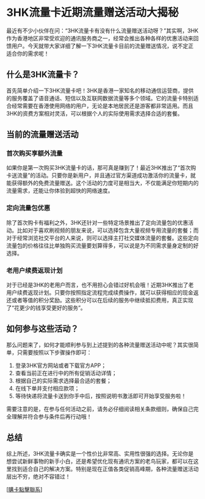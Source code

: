 # 3HK流量卡近期流量赠送活动大揭秘

最近有不少小伙伴在问：“3HK流量卡有没有什么流量赠送活动呀？”其实啊，3HK作为香港地区非常受欢迎的通讯服务商之一，经常会推出各种各样的优惠活动来回馈用户。今天就带大家详细了解一下3HK流量卡目前的流量赠送情况，说不定正适合你的需求呢！

## 什么是3HK流量卡？

首先简单介绍一下3HK流量卡吧！3HK是香港一家知名的移动通信运营商，提供的服务覆盖了语音通话、短信以及互联网数据流量等多个领域。它的流量卡特别适合经常需要在香港使用网络的用户，无论是本地居民还是游客都非常适用。而且3HK的资费方案相对灵活，可以根据个人的实际使用需求选择合适的套餐。

## 当前的流量赠送活动

### 首次购买享额外流量
如果你是第一次购买3HK流量卡的话，那可真是赚到了！最近3HK推出了“首次购卡送流量”的活动。只要你是新用户，并且通过官方渠道成功激活你的流量卡，就能获得额外的免费流量赠送。这个活动的力度可是相当大，不仅能满足你短期内的流量需求，还能让你体验到超快的网络速度。

### 定向流量包优惠
除了首次购卡有福利之外，3HK还针对一些特定场景推出了定向流量包的优惠活动。比如对于喜欢刷视频的朋友来说，可以选择包含大量视频专用流量的套餐；而对于经常浏览社交平台的人来说，则可以选择主打社交媒体流量的套餐。这些定向流量包的价格往往比单独购买流量要划算得多，可以说是为不同需求量身定制的好选择。

### 老用户续费返现计划
对于已经是3HK的老用户而言，也不用担心会错过好机会哦！近期3HK推出了老用户续费返现计划。只要你按照指定流程完成续费操作，就可以获得相应的现金返还或者等值的积分奖励。这些积分可以在后续的服务中继续抵扣费用，真正实现了“花更少的钱享受更好的服务”。

## 如何参与这些活动？

那么问题来了，如何才能顺利参与到上述提到的各种流量赠送活动中呢？其实很简单，只需要按照以下步骤操作即可：

1. 登录3HK官方网站或者下载官方APP；
2. 查看当前正在进行中的所有促销活动详情；
3. 根据自己的实际需求选择最合适的套餐；
4. 在线下单并支付相应款项；
5. 等待快递将流量卡送到你手中后，按照说明书激活即可开始享受服务啦！

需要注意的是，在参与任何活动之前，请务必仔细阅读相关条款细则，确保自己完全理解并符合参与条件后再行动哦！

## 总结

综上所述，3HK流量卡确实是一个性价比非常高、实用性很强的选择。无论你是想尝试新鲜事物的新手小白，还是希望优化现有通讯方案的老鸟玩家，都可以在这里找到适合自己的解决方案。特别是现在正值各类促销高峰期，各种流量赠送活动层出不穷，绝对不容错过！

[[購卡點擊聯系](https://t.me/s/esim1088)]
